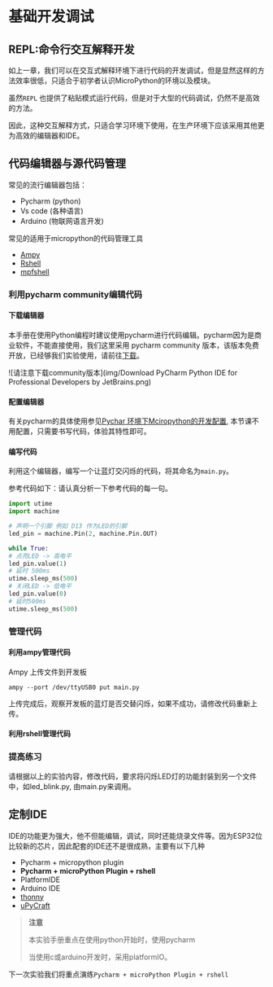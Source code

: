 # 基础开发调试

## REPL:命令行交互解释开发

如上一章，我们可以在交互式解释环境下进行代码的开发调试，但是显然这样的方法效率很低，只适合于初学者认识MicroPython的环境以及模块。

虽然`REPL` 也提供了粘贴模式运行代码，但是对于大型的代码调试，仍然不是高效的方法。

因此，这种交互解释方式，只适合学习环境下使用，在生产环境下应该采用其他更为高效的编辑器和IDE。

## 代码编辑器与源代码管理

常见的流行编辑器包括：

- Pycharm (python)
- Vs code (各种语言)
- Arduino (物联网语言开发)

常见的适用于micropython的代码管理工具

- [Ampy](ampy_usage.md)
- [Rshell](rshell_usage.md)
- [mpfshell](mpfshell_usage.md)

###  利用pycharm community编辑代码

#### 下载编辑器

本手册在使用Python编程时建议使用pycharm进行代码编辑。pycharm因为是商业软件，不能直接使用，我们这里采用 pycharm community 版本，该版本免费开放，已经够我们实验使用，请前往[下载](https://www.jetbrains.com/pycharm/download/#section=linux)。

![请注意下载community版本](img/Download PyCharm  Python IDE for Professional Developers by JetBrains.png)

#### 配置编辑器

有关pycharm的具体使用参见[Pychar 环境下Mciropython的开发配置](basic_develop_debug.md), 本节课不用配置，只需要书写代码，体验其特性即可。

#### 编写代码

利用这个编辑器，编写一个让蓝灯交闪烁的代码，将其命名为`main.py`。

参考代码如下：请认真分析一下参考代码的每一句。

```python
import utime
import machine

# 声明一个引脚 例如 D13 作为LED的引脚
led_pin = machine.Pin(2, machine.Pin.OUT)

while True:
# 点亮LED -> 高电平
led_pin.value(1)
# 延时 500ms
utime.sleep_ms(500)
# 关闭LED -> 低电平
led_pin.value(0)
# 延时500ms
utime.sleep_ms(500)
```

### 管理代码

#### 利用ampy管理代码

Ampy 上传文件到开发板

```shell
ampy --port /dev/ttyUSB0 put main.py
```

上传完成后，观察开发板的蓝灯是否交替闪烁，如果不成功，请修改代码重新上传。

#### 利用rshell管理代码



### 提高练习

请根据以上的实验内容，修改代码，要求将闪烁LED灯的功能封装到另一个文件中，如led_blink.py, 由main.py来调用。

## 定制IDE

IDE的功能更为强大，他不但能编辑，调试，同时还能烧录文件等。因为ESP32位比较新的芯片，因此配套的IDE还不是很成熟，主要有以下几种

- Pycharm + micropython plugin
- **Pycharm + microPython Plugin + rshell**
- PlatformIDE
- Arduino IDE
- [thonny](https://randomnerdtutorials.com/getting-started-thonny-micropython-python-ide-esp32-esp8266/)
- [uPyCraft](https://randomnerdtutorials.com/getting-started-thonny-micropython-python-ide-esp32-esp8266/)

> **注意**
>
> 本实验手册重点在使用python开始时，使用pycharm
>
> 当使用c或arduino开发时，采用platformIO。

下一次实验我们将重点演练`Pycharm + microPython Plugin + rshell`